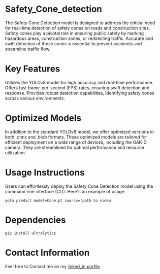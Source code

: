 # Safety_Cone_detection
The Safety Cone Detection model is designed to address the critical need for real-time detection of safety cones on roads and construction sites. Safety cones play a pivotal role in ensuring public safety by marking hazardous areas, construction zones, or redirecting traffic. Accurate and swift detection of these cones is essential to prevent accidents and streamline traffic flow.
# Key Features

Utilizes the YOLOv8 model for high accuracy and real-time performance.
Offers fast frame-per-second (FPS) rates, ensuring swift detection and response.
Provides robust detection capabilities, identifying safety cones across various environments.

# Optimized Models
In addition to the standard YOLOv8 model, we offer optimized versions in both .onnx and .blob formats. These optimized models are tailored for efficient deployment on a wide range of devices, including the OAK-D camera. They are streamlined for optimal performance and resource utilization.

# Usage Instructions
Users can effortlessly deploy the Safety Cone Detection model using the command-line interface (CLI). Here's an example of usage:

```
yolo predict model=Cone.pt source='path-to-video'
```

# Dependencies
```
pip install ultralytics
```
# Contact Information 
Feel free to Contact me on my [linked_in porfile](https://www.linkedin.com/in/muhammad-awab-younas-27bb50230/)

